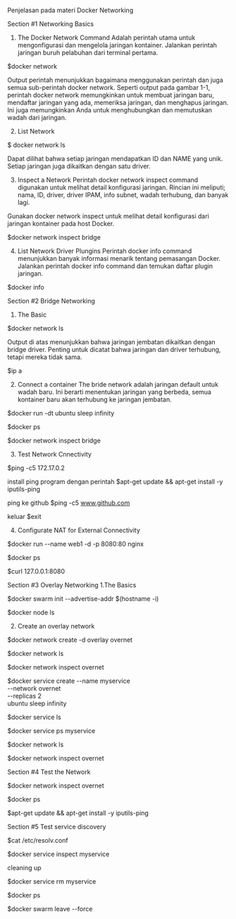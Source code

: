 Penjelasan pada materi Docker Networking


Section #1 Networking Basics
1. The Docker Network Command
	Adalah perintah utama untuk mengonfigurasi dan mengelola jaringan kontainer. Jalankan perintah jaringan buruh pelabuhan dari terminal pertama.

$docker network

Output perintah menunjukkan bagaimana menggunakan perintah dan juga semua sub-perintah docker network. Seperti output pada gambar 1-1, perintah docker network memungkinkan untuk membuat jaringan baru, mendaftar jaringan yang ada, memeriksa jaringan, dan menghapus jaringan. Ini juga memungkinkan Anda untuk menghubungkan dan memutuskan wadah dari jaringan.

2. List Network

$ docker network ls

Dapat dilihat bahwa setiap jaringan mendapatkan ID dan NAME yang unik. Setiap jaringan juga dikaitkan dengan satu driver. 

3. Inspect a Network
	Perintah docker network inspect command digunakan untuk melihat detail konfigurasi jaringan. Rincian ini meliputi; nama, ID, driver, driver IPAM, info subnet, wadah terhubung, dan banyak lagi.

Gunakan docker network inspect <network> untuk melihat detail konfigurasi dari jaringan kontainer pada host Docker.

$docker network inspect bridge

4. List Network Driver Plungins
	Perintah docker info command menunjukkan banyak informasi menarik tentang pemasangan Docker. Jalankan perintah docker info command dan temukan daftar plugin jaringan.

$docker info


Section #2 Bridge Networking
1. The Basic

$docker network ls

Output di atas menunjukkan bahwa jaringan jembatan dikaitkan dengan bridge driver. Penting untuk dicatat bahwa jaringan dan driver terhubung, tetapi mereka tidak sama.

$ip a

2. Connect a container
	The bride network adalah jaringan default untuk wadah baru. Ini berarti menentukan jaringan yang berbeda, semua kontainer baru akan terhubung ke jaringan jembatan.

$docker run -dt ubuntu sleep infinity

$docker ps

$docker network inspect bridge

3. Test Network Cnnectivity

$ping -c5 172.17.0.2

install ping program dengan perintah
$apt-get update && apt-get install -y iputils-ping

ping ke github 
$ping -c5 www.github.com

keluar
$exit

4. Configurate NAT for External Connectivity

$docker run --name web1 -d -p 8080:80 nginx

$docker ps

$curl 127.0.0.1:8080


Section #3 Overlay Networking
1.The Basics

$docker swarm init --advertise-addr $(hostname -i)

$docker node ls

2. Create an overlay network

$docker network create -d overlay overnet

$docker network ls

$docker network inspect overnet

$docker service create --name myservice \
--network overnet \
--replicas 2 \
ubuntu sleep infinity

$docker service ls

$docker service ps myservice

$docker network ls

$docker network inspect overnet


Section #4 Test the Network

$docker network inspect overnet

$docker ps

$apt-get update && apt-get install -y iputils-ping



Section #5 Test service discovery

$cat /etc/resolv.conf

$docker service inspect myservice


cleaning up

$docker service rm myservice

$docker ps

$docker swarm leave --force
